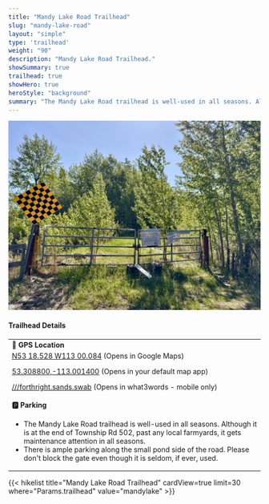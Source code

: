 ```yaml
---
title: "Mandy Lake Road Trailhead"
slug: "mandy-lake-road"
layout: "simple"
type: 'trailhead'
weight: "90"
description: "Mandy Lake Road Trailhead."
showSummary: true
trailhead: true
showHero: true
heroStyle: "background"
summary: "The Mandy Lake Road trailhead is well-used in all seasons. Although it is at the end of Township Rd 502, past any local farmyards, it gets maintenance attention in all seasons. There is ample parking along the small pond side of the road. Please don't block the gate even though it is seldom, if ever, used."
---
```


<div class="flex flex-col text-surface shadow-secondary-1 dark:bg-surface-dark dark:text-white max-w-max lg:flex-row h-auto">
<div class="w-full lg:w-1/2">

![Mandy Lake Road Trailhead](featured-mandy-lake-road.jpg "Mandy Lake Road Trailhead")

</div>
  <div class="flex flex-col justify-start pl-5 lg:w-1/2">
    <h4 class="text-xl font-large mt-0">Trailhead Details</h4>
      <table width=100% class="w-full">
      <tbody>
        <tr>
          <td valign="top" width="100%" class="mb-2 text-base" colspan="2"><b>🧭 GPS Location</b></td>
        </tr>
        <tr>
          <td valign="top" colspan="2" class="my-4 text-base"><a href="https://maps.app.goo.gl/cVHyYcdgvbA8PDfR7" target="_blank">N53 18.528 W113 00.084</a> (Opens in Google Maps)</br>
          <p><a href="geo:53.308800,-113.001400">53.308800,-113.001400</a> (Opens in your default map app)</p>
          <p><a href="w3w://show?threewords=forthright.sands.swab">///forthright.sands.swab</a> (Opens in what3words - mobile only)</p>
          </td>
        </tr>
        <tr>
          <td valign="top" class="mb-2 text-base"><b>🅿️ Parking</b></td>
        </tr>
        <tr>
          <td valign="top" colspan="2" class="my-4 text-base"><ul><li>The Mandy Lake Road trailhead is well-used in all seasons. Although it is at the end of Township Rd 502, past any local farmyards, it gets maintenance attention in all seasons.</li> 
          <li>There is ample parking along the small pond side of the road. Please don't block the gate even though it is seldom, if ever, used.</li></ul></td>
        </tr>
      </tbody>
      </table>
  </div>
</div>
{{< hikelist title="Mandy Lake Road Trailhead" cardView=true limit=30 where="Params.trailhead" value="mandylake" >}}